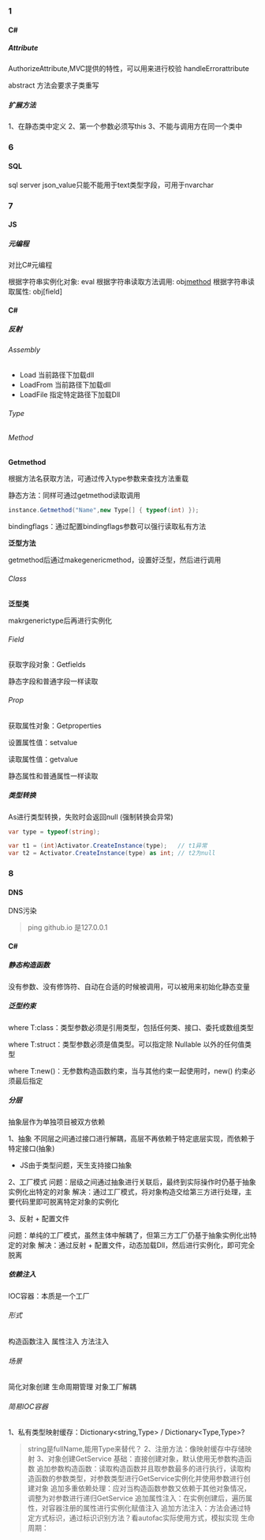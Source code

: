 ### 1

#### C#

##### Attribute

AuthorizeAttribute,MVC提供的特性，可以用来进行校验
handleErrorattribute

abstract 方法会要求子类重写


##### 扩展方法
1、在静态类中定义
2、第一个参数必须写this
3、不能与调用方在同一个类中

### 6

#### SQL

sql server json_value只能不能用于text类型字段，可用于nvarchar

### 7

#### JS

##### 元编程

对比C#元编程

根据字符串实例化对象: eval
根据字符串读取方法调用: obj[method]()
根据字符串读取属性: obj[field]


#### C#

##### 反射

###### Assembly

- Load  当前路径下加载dll
- LoadFrom   当前路径下加载dll
- LoadFile   指定特定路径下加载Dll

###### Type

###### Method

**Getmethod**  

根据方法名获取方法，可通过传入type参数来查找方法重载

静态方法：同样可通过getmethod读取调用

```C#
instance.Getmethod("Name",new Type[] { typeof(int) });
```

bindingflags：通过配置bindingflags参数可以强行读取私有方法

**泛型方法**

getmethod后通过makegenericmethod，设置好泛型，然后进行调用

###### Class

**泛型类**

makrgenerictype后再进行实例化


###### Field

获取字段对象：Getfields

静态字段和普通字段一样读取


###### Prop

获取属性对象：Getproperties

设置属性值：setvalue

读取属性值：getvalue

静态属性和普通属性一样读取

##### 类型转换

As进行类型转换，失败时会返回null (强制转换会异常)

```C#
var type = typeof(string);

var t1 = (int)Activator.CreateInstance(type);   // t1异常
var t2 = Activator.CreateInstance(type) as int; // t2为null
```

### 8

#### DNS

DNS污染
> ping github.io 是127.0.0.1

#### C#

##### 静态构造函数

没有参数、没有修饰符、自动在合适的时候被调用，可以被用来初始化静态变量

##### 泛型约束

where T:class：类型参数必须是引用类型，包括任何类、接口、委托或数组类型

where T:struct：类型参数必须是值类型。可以指定除 Nullable 以外的任何值类型

where T:new()：无参数构造函数约束，当与其他约束一起使用时，new() 约束必须最后指定

##### 分层

抽象层作为单独项目被双方依赖

1、抽象
不同层之间通过接口进行解耦，高层不再依赖于特定底层实现，而依赖于特定接口(抽象)
- JS由于类型问题，天生支持接口抽象

2、工厂模式
问题：层级之间通过抽象进行关联后，最终到实际操作时仍基于抽象实例化出特定的对象
解决：通过工厂模式，将对象构造交给第三方进行处理，主要代码里即可脱离特定对象的实例化

3、反射 + 配置文件

问题：单纯的工厂模式，虽然主体中解耦了，但第三方工厂仍基于抽象实例化出特定的对象
解决：通过反射 + 配置文件，动态加载Dll，然后进行实例化，即可完全脱离


##### 依赖注入

IOC容器：本质是一个工厂

###### 形式

构造函数注入
属性注入
方法注入

###### 场景

简化对象创建
生命周期管理
对象工厂解耦

###### 简易IOC容器

1、私有类型映射缓存：Dictionary<string,Type> / Dictionary<Type,Type>? 
> string是fullName,能用Type来替代？
2、注册方法：像映射缓存中存储映射
3、对象创建GetService
> 基础：直接创建对象，默认使用无参数构造函数
> 追加参数构造函数：读取构造函数并且取参数最多的进行执行，读取构造函数的参数类型，对参数类型进行GetService实例化并使用参数进行创建对象
> 追加多重依赖处理：应对当构造函数参数又依赖于其他对象情况，调整为对参数进行递归GetService
> 追加属性注入：在实例创建后，遍历属性，对容器注册的属性进行实例化赋值注入
> 追加方法注入：方法会通过特定方式标识，通过标识识别方法？看autofac实际使用方式，模拟实现
> 生命周期：